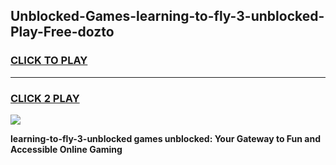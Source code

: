 
## Unblocked-Games-learning-to-fly-3-unblocked-Play-Free-dozto
<h3>
<a href="https://premium76.site?title=learning-to-fly-3-unblocked&ref=19M">CLICK TO PLAY</a></h3>
<hr>

<h3>
<a href="https://premium76.site?title=learning-to-fly-3-unblocked&ref=19M">CLICK 2 PLAY</a>
  
</h3>

<a href="https://premium76.site?title=learning-to-fly-3-unblocked&ref=19M"><img src="https://clearcache.store/games.png"></a>


**learning-to-fly-3-unblocked games unblocked: Your Gateway to Fun and Accessible Online Gaming**
